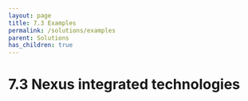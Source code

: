```yaml
---
layout: page
title: 7.3 Examples
permalink: /solutions/examples
parent: Solutions
has_children: true
---
```

# 7.3 Nexus integrated technologies